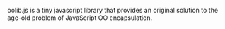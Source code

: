 oolib.js is a tiny javascript library that provides an original solution to the age-old problem of JavaScript OO encapsulation.

